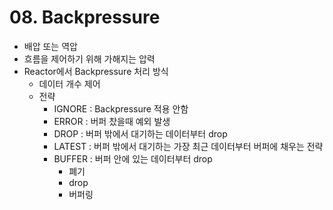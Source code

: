 # 08. Backpressure
- 배압 또는 역압
- 흐름을 제어하기 위해 가해지는 압력
- Reactor에서 Backpressure 처리 방식
  - 데이터 개수 제어
  - 전략
    - IGNORE : Backpressure 적용 안함
    - ERROR : 버퍼 찼을때 예외 발생
    - DROP : 버퍼 밖에서 대기하는 데이터부터 drop
    - LATEST : 버퍼 밖에서 대기하는 가장 최근 데이터부터 버퍼에 채우는 전략
    - BUFFER : 버퍼 안에 있는 데이터부터 drop
      - 폐기
      - drop
      - 버퍼링